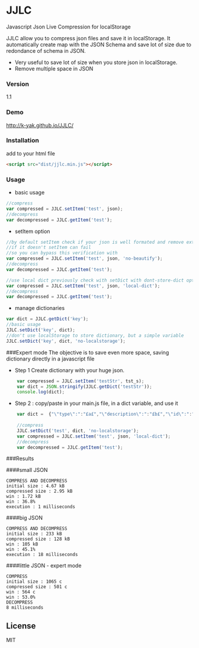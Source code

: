 # JJLC
Javascript Json Live Compression for localStorage

JJLC allow you to compress json files and save it in localStorage. It automatically create map with the JSON Schema and save lot of size due to redondance of schema in JSON.

* Very useful to save lot of size when you store json in localStorage.
* Remove multiple space in JSON

### Version
1.1

### Demo
http://k-yak.github.io/JJLC/

### Installation

add to your html file

```html
<script src="dist/jjlc.min.js"></script>
```

### Usage

* basic usage
```js
//compress
var compressed = JJLC.setItem('test', json);
//decompress
var decompressed = JJLC.getItem('test');
```
* setItem option
```js
//by default setItem check if your json is well formated and remove extra space
//if it doesn't setItem can fail
//so you can bypass this verification with
var compressed = JJLC.setItem('test', json, 'no-beautify');
//decompress
var decompressed = JJLC.getItem('test');
```
```js
//use local dict previously check with setDict with dont-store-dict option
var compressed = JJLC.setItem('test', json, 'local-dict');
//decompress
var decompressed = JJLC.getItem('test');
```
* manage dictionaries
```js
var dict = JJLC.getDict('key');
//basic usage
JJLC.setDict('key', dict);
//don't use localStorage to store dictionary, but a simple variable
JJLC.setDict('key', dict, 'no-localstorage');
```

###Expert mode
The objective is to save even more space, saving dictionary directly in a javascript file

* Step  1
Create dictionary with your huge json.
```js
    var compressed = JJLC.setItem('testStr', tst_s);
    var dict = JSON.stringify(JJLC.getDict('testStr'));
    console.log(dict);
```
* Step 2 : copy/paste in your main.js file, in a dict variable, and use it
```js
    var dict =  {"\"type\":":"£a£","\"description\":":"£b£","\"id\":":"£c£","\"name\":":"£d£","\"price\":":"£e£","\"minimum\":":"£f£","\"exclusiveMinimum\":":"£g£","\"tags\":":"£h£","\"items\":":"£i£","\"minItems\":":"£j£","\"uniqueItems\":":"£k£","\"products\":":"£l£","\"title\":":"£m£","\"required\":":"£n£"};
    
    //compress
    JJLC.setDict('test', dict, 'no-localstorage');
	var compressed = JJLC.setItem('test', json, 'local-dict');
	//decompress
	var decompressed = JJLC.getItem('test');
```


###Results

####small JSON 
```
COMPRESS AND DECOMPRESS
initial size : 4.67 kB
compressed size : 2.95 kB
win : 1.72 kB
win : 36.8%
execution : 1 milliseconds
```

####big JSON
```
COMPRESS AND DECOMPRESS
initial size : 233 kB
compressed size : 128 kB
win : 105 kB
win : 45.1%
execution : 18 milliseconds

```

####little JSON - expert mode
```
COMPRESS
initial size : 1065 c
compressed size : 501 c
win : 564 c
win : 53.0%
DECOMPRESS
8 milliseconds
```
License
----

MIT
